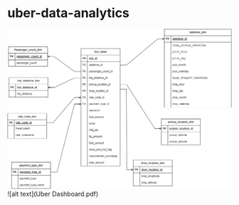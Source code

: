 # uber-data-analytics
![Alt Text](https://github.com/annhthuu16/uber-data-analytics/blob/main/Star%20Schema.drawio.png)
![alt text](Uber Dashboard.pdf)
